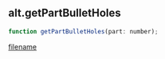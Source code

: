 ## alt.getPartBulletHoles

```js
function getPartBulletHoles(part: number);
```

[filename](method_getPartBulletHoles_m.md ':include')